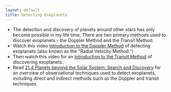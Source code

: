 ```yaml
---
layout: default
title: Detecting Exoplanets
---
```


- The detection and discovery of planets around other stars has only become possible in my life time. There are two primary methods used to discover exoplanets - the Doppler Method and the Transit Method.
- Watch this video [Introduction to the Doppler Method](https://youtu.be/3LkGjPy04nI) of detecting exoplanets (also known as the "Radial Velocity Method.")
- Then watch this video for an [Introduction to the Transit Method]() of discovering exoplanets.
- Read [21.4 Planets beyond the Solar System: Search and Discovery](https://openstax.org/books/astronomy-2e/pages/21-4-planets-beyond-the-solar-system-search-and-discovery) for an overview of observational techniques used to detect exoplanets, including direct and indirect methods such as the Doppler and transit techniques.

